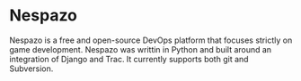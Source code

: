 # Nespazo

Nespazo is a free and open-source DevOps platform that focuses strictly on game development. Nespazo was writtin in Python and built around an integration of Django and Trac. It currently supports both git and Subversion.  
